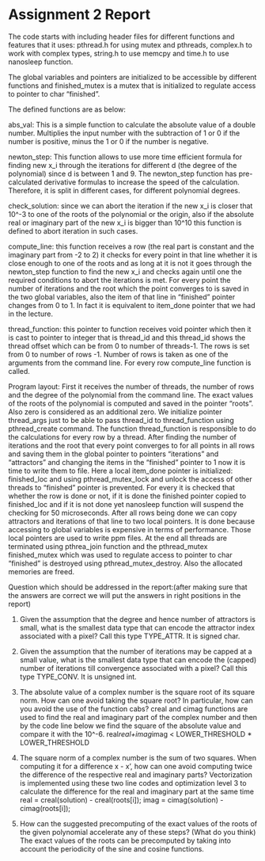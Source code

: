 # Assignment 2 Report

The code starts with including header files for different functions and features that it uses: 
pthread.h for using mutex and pthreads, complex.h to work with complex types, string.h to use memcpy and time.h to use nanosleep function.

The global variables and pointers are initialized to be accessible by different functions and finished_mutex is a mutex that is initialized to regulate access to pointer to char “finished”.


The defined functions are as below:

abs_val: This is a simple function to calculate the absolute value of a double number. Multiplies the input number with the subtraction of 1 or 0 if the number is positive, minus the 1 or 0 if the number is negative.

newton_step:  This function allows to use more time efficient formula for finding new x_i through the iterations for 
different d (the degree of the polynomial) since d is between 1 and 9. The newton_step function has pre-calculated 
derivative formulas to increase the speed of the calculation. Therefore, it is split in different cases, for different 
polynomial degrees.

check_solution: since we can abort the iteration if  the new x_i is closer that 10^-3 to one of the roots of the polynomial or the origin, also if the absolute real or imaginary part of the new x_i is bigger than 10^10 this function is defined to abort iteration in such cases.

compute_line: this function receives a row (the real part is constant and the imaginary part from -2 to 2) it checks for every point in that line whether it is close enough to one of the roots and as long at it is not it goes through the newton_step function to find the new x_i and checks again until one the required conditions to abort the iterations is met. For every point the number of iterations and the root which the point converges to is saved in the two global variables, also the item of that line in “finished” pointer changes from 0 to 1. In fact it is equivalent to item_done pointer that we had in the lecture.

thread_function: this pointer to function receives void pointer which then it is cast to pointer to integer that is thread_id and this thread_id shows the thread offset which can be from 0 to number of threads-1.  The rows is set from 0 to number of rows -1. Number of rows is taken as one of the arguments from the command line.  For every row compute_line function is called.

Program layout:
First it receives the number of threads, the number of rows and the degree of the polynomial from the command line. The exact values of the roots of the polynomial is computed and saved in the pointer “roots”. Also zero is considered as an additional zero.
We initialize pointer thread_args just to be able to pass thread_id to thread_function using pthread_create command. The function thread_function is responsible to do the calculations for every row by a thread. After finding the number of iterations and the root that every point converges to for all points in all rows and saving them in the global pointer to pointers “iterations” and “attractors”	and changing the items in the “finished” pointer to 1 now it is time to write them to file.
Here a local item_done pointer is initialized: finished_loc and using pthread_mutex_lock and unlock the access of other threads to “finished” pointer is prevented. For every it is checked that whether the row is done or not, if it is done the finished pointer copied to finished_loc and if it is not done yet nanosleep function will suspend the checking for 50 microseconds. After all rows being done we can copy attractors and iterations of that line to two local pointers. It is done because accessing to global variables is expensive in terms of performance. Those local pointers are used to write ppm files. At the end all threads are terminated using pthrea_join function and the pthread_mutex finished_mutex which was used to regulate access to pointer to char “finished” is destroyed using pthread_mutex_destroy. Also the allocated memories are freed.


Question which should be addressed in the report:(after making sure that the answers are correct we will put the answers in right positions in the report)

1) Given the assumption that the degree and hence number of attractors is small, what is the smallest data type that can encode the attractor index associated with a pixel? Call this type TYPE_ATTR.
It is signed char.

2) Given the assumption that the number of iterations may be capped at a small value, what is the smallest data type that can encode the (capped) number of iterations till convergence associated with a pixel? Call this type TYPE_CONV.
It is unsigned int.
3) The absolute value of a complex number is the square root of its square norm. How can one avoid taking the square root? In particular, how can you avoid the use of the function cabs?
creal and cimag functions are used to find the real and imaginary part of the complex number and then by the code line below we find the square of the absolute value and compare it with the 10^-6.
real*real+imag*imag < LOWER_THRESHOLD * LOWER_THRESHOLD

4) The square norm of a complex number is the sum of two squares. When computing it for a difference x - x’, how can one avoid computing twice the difference of the respective real and imaginary parts?
Vectorization is implemented using these two line codes and optimization level 3 to calculate the difference for the real and imaginary part at the same time
real = creal(solution) - creal(roots[i]);
imag = cimag(solution) - cimag(roots[i]);

5) How can the suggested precomputing of the exact values of the roots of the given polynomial accelerate any of these steps? (What do you think)
The exact values of the roots can be precomputed by taking into account the periodicity of the sine and cosine functions.